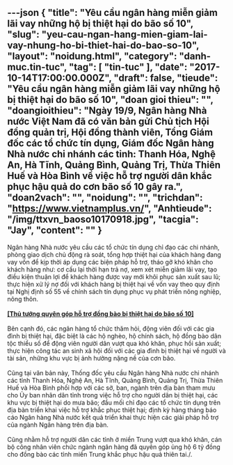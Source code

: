 ---json
{
    "title": "Yêu cầu ngân hàng miễn giảm lãi vay những hộ bị thiệt hại do bão số 10",
    "slug": "yeu-cau-ngan-hang-mien-giam-lai-vay-nhung-ho-bi-thiet-hai-do-bao-so-10",
    "layout": "noidung.html",
    "category": "danh-muc.tin-tuc",
    "tag": [
        "tin-tuc"
    ],
    "date": "2017-10-14T17:00:00.000Z",
    "draft": false,
    "tieude": "Yêu cầu ngân hàng miễn giảm lãi vay những hộ bị thiệt hại do bão số 10",
    "doan gioi thieu": "",
    "doangioithieu": "Ngày 19/9, Ngân hàng Nhà nước Việt Nam đã có văn bản gửi Chủ tịch Hội đồng quản trị, Hội đồng thành viên, Tổng Giám đốc các tổ chức tín dụng, Giám đốc Ngân hàng Nhà nước chi nhánh các tỉnh: Thanh Hóa, Nghệ An, Hà Tĩnh, Quảng Bình, Quảng Trị, Thừa Thiên Huế và Hòa Bình về việc hỗ trợ người dân khắc phục hậu quả do cơn bão số 10 gây ra.",
    "doan2vach": "",
    "noidung": "",
    "trichdan": "https://www.vietnamplus.vn/",
    "Anhtieude": "/img/ttxvn_baoso10170918.jpg",
    "tacgia": "Jay",
    "__content__": ""
}
---
<p><span style="font-size:14px">Ng&acirc;n h&agrave;ng Nh&agrave; nước y&ecirc;u cầu c&aacute;c tổ chức t&iacute;n dụng chỉ đạo c&aacute;c chi nh&aacute;nh, ph&ograve;ng giao dịch chủ động r&agrave; so&aacute;t, tổng hợp thiệt hại của kh&aacute;ch h&agrave;ng đang vay vốn để kịp thời &aacute;p dụng c&aacute;c biện ph&aacute;p hỗ trợ, th&aacute;o gỡ kh&oacute; khăn cho kh&aacute;ch h&agrave;ng như: cơ cấu lại thời hạn trả nợ, xem x&eacute;t miễn giảm l&atilde;i vay, tạo điều kiện thuận lợi để kh&aacute;ch h&agrave;ng được vay mới kh&ocirc;i phục sản xuất sau lũ; thực hiện xử l&yacute; nợ đối với kh&aacute;ch h&agrave;ng bị thiệt hại về vốn vay theo quy định tại Nghị định số 55 về ch&iacute;nh s&aacute;ch t&iacute;n dụng phục vụ ph&aacute;t triển n&ocirc;ng nghiệp, n&ocirc;ng th&ocirc;n.<br />
<br />
<strong><a href="http://www.vietnamplus.vn/thu-tuong-quyen-gop-ho-tro-dong-bao-bi-thiet-hai-do-bao-so-10/467092.vnp">[Thủ tướng quy&ecirc;n g&oacute;p hỗ trợ đồng b&agrave;o bị thiệt hại do b&atilde;o số 10]</a></strong><br />
<br />
B&ecirc;n cạnh đ&oacute;, c&aacute;c ng&acirc;n h&agrave;ng tổ chức thăm hỏi, động vi&ecirc;n đối với c&aacute;c gia đ&igrave;nh bị thiệt hại, đặc biệt l&agrave; c&aacute;c hộ ngh&egrave;o, hộ ch&iacute;nh s&aacute;ch, hộ đồng b&agrave;o d&acirc;n tộc thiểu số để động vi&ecirc;n người d&acirc;n vượt qua kh&oacute; khăn, phục hồi sản xuất; thực hiện c&ocirc;ng t&aacute;c an sinh x&atilde; hội đối với c&aacute;c gia đ&igrave;nh bị thiệt hại về người v&agrave; t&agrave;i sản, những khu vực bị ảnh hưởng nặng nề của cơn b&atilde;o.<br />
<br />
Cũng tại văn bản n&agrave;y, Thống đốc y&ecirc;u cầu Ng&acirc;n h&agrave;ng Nh&agrave; nước chi nh&aacute;nh c&aacute;c tỉnh Thanh H&oacute;a, Nghệ An, H&agrave; Tĩnh, Quảng B&igrave;nh, Quảng Trị, Thừa Thi&ecirc;n Huế v&agrave; H&ograve;a B&igrave;nh phối hợp với c&aacute;c sở, ban, ng&agrave;nh tr&ecirc;n địa b&agrave;n tham mưu cho Ủy ban nh&acirc;n d&acirc;n tỉnh trong việc hỗ trợ cho người d&acirc;n bị thiệt hại, c&aacute;c khu vực bị thiệt hại do mưa b&atilde;o; đầu mối chỉ đạo c&aacute;c tổ chức t&iacute;n dụng tr&ecirc;n địa b&agrave;n triển khai việc hỗ trợ khắc phục thiệt hại; định kỳ h&agrave;ng th&aacute;ng b&aacute;o c&aacute;o Ng&acirc;n h&agrave;ng Nh&agrave; nước kết quả triển khai thực hiện c&aacute;c giải ph&aacute;p hỗ trợ của ng&agrave;nh Ng&acirc;n h&agrave;ng tr&ecirc;n địa b&agrave;n.<br />
<br />
Cũng nhằm hỗ trợ người d&acirc;n c&aacute;c tỉnh ở miền Trung vượt qua kh&oacute; khăn, c&aacute;n bộ c&ocirc;ng nh&acirc;n vi&ecirc;n chức ng&agrave;nh ng&acirc;n h&agrave;ng đ&atilde; quy&ecirc;n g&oacute;p ủng hộ 6 tỷ đồng cho đồng b&agrave;o c&aacute;c tỉnh miền Trung khắc phục hậu quả thi&ecirc;n tai./.</span></p>
